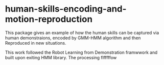 # human-skills-encoding-and-motion-reproduction
This package gives an example of how the human skills can be captured via human demonstraions, encoded by GMM-HMM algorithm and then
Reproduced in new situations.  

This work followed the Robot Learning from Demonstration framwwork and built upon exiting HMM library.
The processing flfffffow
